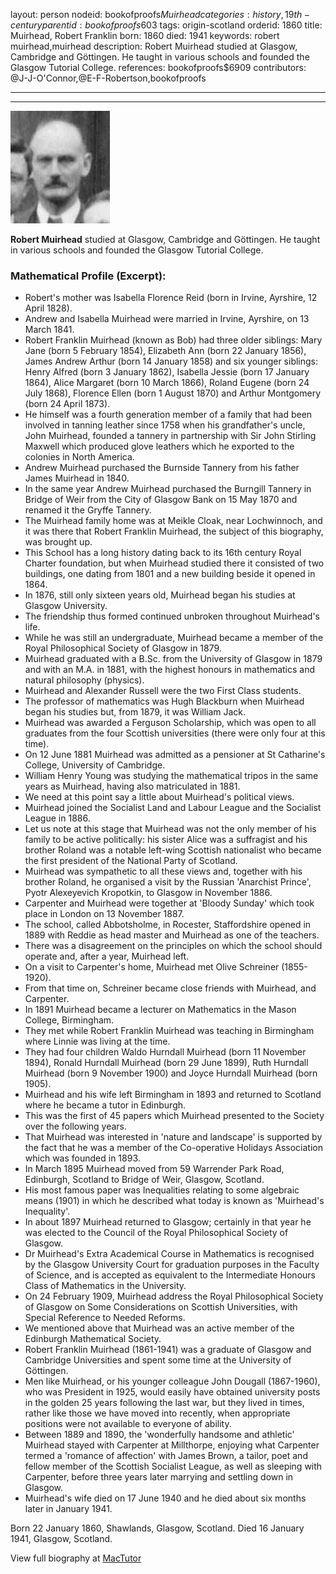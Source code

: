 layout: person
nodeid: bookofproofs$Muirhead
categories: history,19th-century
parentid: bookofproofs$603
tags: origin-scotland
orderid: 1860
title: Muirhead, Robert Franklin
born: 1860
died: 1941
keywords: robert muirhead,muirhead
description: Robert Muirhead studied at Glasgow, Cambridge and Göttingen. He taught in various schools and founded the Glasgow Tutorial College.
references: bookofproofs$6909
contributors: @J-J-O'Connor,@E-F-Robertson,bookofproofs

---



---

![Muirhead.jpg](https://github.com/bookofproofs/bookofproofs.github.io/blob/main/_sources/_assets/images/portraits/Muirhead.jpg?raw=true)

**Robert Muirhead** studied at Glasgow, Cambridge and Göttingen. He taught in various schools and founded the Glasgow Tutorial College.

### Mathematical Profile (Excerpt):
* Robert's mother was Isabella Florence Reid (born in Irvine, Ayrshire, 12 April 1828).
* Andrew and Isabella Muirhead were married in Irvine, Ayrshire, on 13 March 1841.
* Robert Franklin Muirhead (known as Bob) had three older siblings: Mary Jane (born 5 February 1854), Elizabeth Ann (born 22 January 1856), James Andrew Arthur (born 14 January 1858) and six younger siblings: Henry Alfred (born 3 January 1862), Isabella Jessie (born 17 January 1864), Alice Margaret (born 10 March 1866), Roland Eugene (born 24 July 1868), Florence Ellen (born 1 August 1870) and Arthur Montgomery (born 24 April 1873).
* He himself was a fourth generation member of a family that had been involved in tanning leather since 1758 when his grandfather's uncle, John Muirhead, founded a tannery in partnership with Sir John Stirling Maxwell which produced glove leathers which he exported to the colonies in North America.
* Andrew Muirhead purchased the Burnside Tannery from his father James Muirhead in 1840.
* In the same year Andrew Muirhead purchased the Burngill Tannery in Bridge of Weir from the City of Glasgow Bank on 15 May 1870 and renamed it the Gryffe Tannery.
* The Muirhead family home was at Meikle Cloak, near Lochwinnoch, and it was there that Robert Franklin Muirhead, the subject of this biography, was brought up.
* This School has a long history dating back to its 16th century Royal Charter foundation, but when Muirhead studied there it consisted of two buildings, one dating from 1801 and a new building beside it opened in 1864.
* In 1876, still only sixteen years old, Muirhead began his studies at Glasgow University.
* The friendship thus formed continued unbroken throughout Muirhead's life.
* While he was still an undergraduate, Muirhead became a member of the Royal Philosophical Society of Glasgow in 1879.
* Muirhead graduated with a B.Sc. from the University of Glasgow in 1879 and with an M.A. in 1881, with the highest honours in mathematics and natural philosophy (physics).
* Muirhead and Alexander Russell were the two First Class students.
* The professor of mathematics was Hugh Blackburn when Muirhead began his studies but, from 1879, it was William Jack.
* Muirhead was awarded a Ferguson Scholarship, which was open to all graduates from the four Scottish universities (there were only four at this time).
* On 12 June 1881 Muirhead was admitted as a pensioner at St Catharine's College, University of Cambridge.
* William Henry Young was studying the mathematical tripos in the same years as Muirhead, having also matriculated in 1881.
* We need at this point say a little about Muirhead's political views.
* Muirhead joined the Socialist Land and Labour League and the Socialist League in 1886.
* Let us note at this stage that Muirhead was not the only member of his family to be active politically: his sister Alice was a suffragist and his brother Roland was a notable left-wing Scottish nationalist who became the first president of the National Party of Scotland.
* Muirhead was sympathetic to all these views and, together with his brother Roland, he organised a visit by the Russian 'Anarchist Prince', Pyotr Alexeyevich Kropotkin, to Glasgow in November 1886.
* Carpenter and Muirhead were together at 'Bloody Sunday' which took place in London on 13 November 1887.
* The school, called Abbotsholme, in Rocester, Staffordshire opened in 1889 with Reddie as head master and Muirhead as one of the teachers.
* There was a disagreement on the principles on which the school should operate and, after a year, Muirhead left.
* On a visit to Carpenter's home, Muirhead met Olive Schreiner (1855-1920).
* From that time on, Schreiner became close friends with Muirhead, and Carpenter.
* In 1891 Muirhead became a lecturer on Mathematics in the Mason College, Birmingham.
* They met while Robert Franklin Muirhead was teaching in Birmingham where Linnie was living at the time.
* They had four children Waldo Hurndall Muirhead (born 11 November 1894), Ronald Hurndall Muirhead (born 29 June 1899), Ruth Hurndall Muirhead (born 9 November 1900) and Joyce Hurndall Muirhead (born 1905).
* Muirhead and his wife left Birmingham in 1893 and returned to Scotland where he became a tutor in Edinburgh.
* This was the first of 45 papers which Muirhead presented to the Society over the following years.
* That Muirhead was interested in 'nature and landscape' is supported by the fact that he was a member of the Co-operative Holidays Association which was founded in 1893.
* In March 1895 Muirhead moved from 59 Warrender Park Road, Edinburgh, Scotland to Bridge of Weir, Glasgow, Scotland.
* His most famous paper was Inequalities relating to some algebraic means (1901) in which he described what today is known as 'Muirhead's Inequality'.
* In about 1897 Muirhead returned to Glasgow; certainly in that year he was elected to the Council of the Royal Philosophical Society of Glasgow.
* Dr Muirhead's Extra Academical Course in Mathematics is recognised by the Glasgow University Court for graduation purposes in the Faculty of Science, and is accepted as equivalent to the Intermediate Honours Class of Mathematics in the University.
* On 24 February 1909, Muirhead address the Royal Philosophical Society of Glasgow on Some Considerations on Scottish Universities, with Special Reference to Needed Reforms.
* We mentioned above that Muirhead was an active member of the Edinburgh Mathematical Society.
* Robert Franklin Muirhead (1861-1941) was a graduate of Glasgow and Cambridge Universities and spent some time at the University of Göttingen.
* Men like Muirhead, or his younger colleague John Dougall (1867-1960), who was President in 1925, would easily have obtained university posts in the golden 25 years following the last war, but they lived in times, rather like those we have moved into recently, when appropriate positions were not available to everyone of ability.
* Between 1889 and 1890, the 'wonderfully handsome and athletic' Muirhead stayed with Carpenter at Millthorpe, enjoying what Carpenter termed a 'romance of affection' with James Brown, a tailor, poet and fellow member of the Scottish Socialist League, as well as sleeping with Carpenter, before three years later marrying and settling down in Glasgow.
* Muirhead's wife died on 17 June 1940 and he died about six months later in January 1941.

Born 22 January 1860, Shawlands, Glasgow, Scotland. Died 16 January 1941, Glasgow, Scotland.

View full biography at [MacTutor](https://mathshistory.st-andrews.ac.uk/Biographies/Muirhead/)
